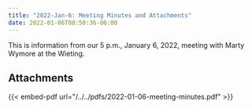 ```yaml
---
title: "2022-Jan-6: Meeting Minutes and Attachments"
date: 2022-01-06T08:50:36-06:00
---
```

This is information from our 5 p.m., January 6, 2022, meeting with Marty Wymore at the Wieting.
 
## Attachments

{{< embed-pdf url="/../../pdfs/2022-01-06-meeting-minutes.pdf" >}}
